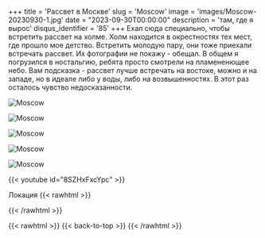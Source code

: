 +++
title = 'Рассвет в Москве'
slug = 'Moscow'
image = 'images/Moscow-20230930-1.jpg'
date = "2023-09-30T00:00:00"
description = 'там, где я вырос'
disqus_identifier = '85'
+++
Ехал сюда специально, чтобы встретить рассвет на холме. Холм находится в окрестностях тех мест, где прошло мое детство. Встретить молодую пару, они тоже приехали встречать рассвет. Их фотографии не покажу - обещал. В общем я погрузился в ностальгию, ребята просто смотрели на пламененющее небо. Вам подсказка - рассвет лучше встречать на востоке, можно и на западе, но в идеале либо у воды, либо на возвышенностях. В этот раз осталось чувство недосказанности.

![Moscow](/images/Moscow-20230930-2.jpg)

![Moscow](/images/Moscow-20230930-3.jpg)

![Moscow](/images/Moscow-20230930-4.jpg)

![Moscow](/images/Moscow-20230930-5.jpg)

![Moscow](/images/Moscow-20230930-6.jpg)

{{< youtube id="8SZHxFxcYpc" >}}

Локация
{{< rawhtml >}}
<div class="yandex-map-container">
<script type="text/javascript" charset="utf-8" async src="https://api-maps.yandex.ru/services/constructor/1.0/js/?um=constructor%3A3d3f2d55087e02418a0b843eb967556b36e6f6540fff549998ffc5b1393bef2b&amp;width=800&amp;height=400&amp;lang=ru_RU&amp;scroll=true"></script>
</div>
{{< /rawhtml >}}

{{< rawhtml >}}
{{< back-to-top >}}
{{< /rawhtml >}}
